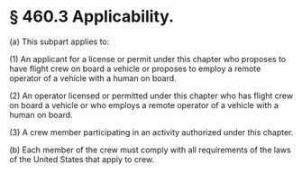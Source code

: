 # § 460.3   Applicability.

(a) This subpart applies to:


(1) An applicant for a license or permit under this chapter who proposes to have flight crew on board a vehicle or proposes to employ a remote operator of a vehicle with a human on board.


(2) An operator licensed or permitted under this chapter who has flight crew on board a vehicle or who employs a remote operator of a vehicle with a human on board.


(3) A crew member participating in an activity authorized under this chapter.


(b) Each member of the crew must comply with all requirements of the laws of the United States that apply to crew.




